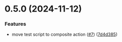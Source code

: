 # 0.5.0 (2024-11-12)


### Features

* move test script to composite action ([#7](https://github.com/AlexBB22/greetings-ci/issues/7)) ([7d4d385](https://github.com/AlexBB22/greetings-ci/commit/7d4d38593fb878b195db8a29dc48ca6c74a7dc66))



